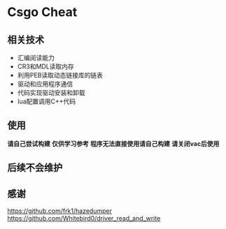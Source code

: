 # Csgo Cheat
## 相关技术
- 汇编阅读能力
- CR3和MDL读取内存
- 利用PEB读取动态链接库的链表
- 驱动和应用程序通信
- 代码实现驱动安装和卸载
- lua配置调用C++代码
## 使用

**请自己尝试构建**
**仅供学习参考**
**程序无法直接使用请自己构建**
**请关闭vac后使用**

## 后续不会维护
## 感谢
https://github.com/frk1/hazedumper 
https://github.com/Whitebird0/driver_read_and_write
